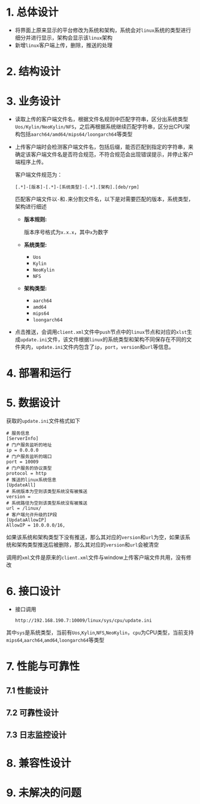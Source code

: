 # 1. 总体设计

- 将界面上原来显示的平台修改为系统和架构，系统会对`linux`系统的类型进行细分并进行显示，架构会显示该`linux`架构
- 新增`linux`客户端上传，删除，推送的处理

# 2. 结构设计

# 3. 业务设计

- 读取上传的客户端文件名，根据文件名规则中匹配字符串，区分出系统类型`Uos/Kylin/NeoKylin/NFS`，之后再根据系统继续匹配字符串，区分出CPU架构包括`aarch64/amd64/mips64/loongarch64`等类型

- 上传客户端时会检测客户端文件名，包括后缀，能否匹配到指定的字符串，来确定该客户端文件名是否符合规范，不符合规范会出现错误提示，并停止客户端程序上传。

  客户端文件规范为：

  ```
  [.*]-[版本]-[.*]-[系统类型]-[.*].[架构].[deb/rpm]
  ```

  匹配客户端文件以`-`和`.`来分割文件名，以下是对需要匹配的版本，系统类型，架构进行细述

  - **版本规则:**

    版本序号格式为`x.x.x`，其中`x`为数字

  - **系统类型:**
    - `Uos `
    - `Kylin`
    - `NeoKylin`
    - `NFS`

  - **架构类型:**
    - `aarch64`
    - `amd64`
    - `mips64`
    - `loongarch64`

- 点击推送，会调用`client.xml`文件中`push`节点中的`linux`节点和对应的`xlst`生成`update.ini`文件，该文件根据`linux`的系统类型和架构不同保存在不同的文件夹内，`update.ini`文件内包含了`ip`，`port`，`version`和`url`等信息。

# 4. 部署和运行

# 5. 数据设计

获取的`update.ini`文件格式如下

```shell
# 服务信息
[ServerInfo]
# 门户服务监听的地址
ip = 0.0.0.0
# 门户服务监听的端口
port = 10009
# 门户服务的协议类型
protocol = http
# 推送的linux系统信息
[UpdateAll]
# 系统版本为空则该类型系统没有被推送
version = 
# 系统路径为空则该类型系统没有被推送
url = /linux/
# 客户端允许升级的IP段
[UpdataAllowIP]
AllowIP = 10.0.0.0/16,
```

如果该系统和架构类型下没有推送，那么其对应的`version`和`url`为空，如果该系统和架构类型推送后被删除，那么其对应的`version`和`url`会被清空

调用的`xml`文件是原来的`client.xml`文件与window上传客户端文件共用，没有修改

# 6. 接口设计

- 接口调用

  ```
  http://192.168.190.7:10009/linux/sys/cpu/update.ini
  ```

其中`sys`是系统类型，当前有`Uos`,`Kylin`,`NFS`,`NeoKylin`，`cpu`为CPU类型，当前支持`mips64`,`aarch64`,`amd64`,`loongarch64`等类型

# 7. 性能与可靠性

## 7.1 性能设计

## 7.2 可靠性设计

## 7.3 日志监控设计

# 8. 兼容性设计

# 9. 未解决的问题